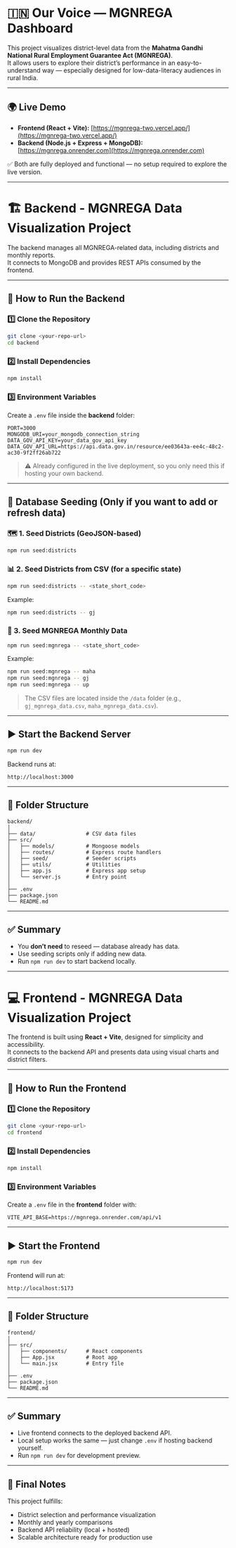 # 🇮🇳 Our Voice — MGNREGA Dashboard

This project visualizes district-level data from the **Mahatma Gandhi National Rural Employment Guarantee Act (MGNREGA)**.  
It allows users to explore their district’s performance in an easy-to-understand way — especially designed for low-data-literacy audiences in rural India.

---

## 🌍 Live Demo

- **Frontend (React + Vite):** [https://mgnrega-two.vercel.app/](https://mgnrega-two.vercel.app/)
- **Backend (Node.js + Express + MongoDB):** [https://mgnrega.onrender.com](https://mgnrega.onrender.com)

✅ Both are fully deployed and functional — no setup required to explore the live version.

---

# 🏗️ Backend - MGNREGA Data Visualization Project

The backend manages all MGNREGA-related data, including districts and monthly reports.  
It connects to MongoDB and provides REST APIs consumed by the frontend.

---

## 🚀 How to Run the Backend

### 1️⃣ Clone the Repository
```bash
git clone <your-repo-url>
cd backend
```

### 2️⃣ Install Dependencies
```bash
npm install
```

### 3️⃣ Environment Variables
Create a `.env` file inside the **backend** folder:

```env
PORT=3000
MONGODB_URI=your_mongodb_connection_string
DATA_GOV_API_KEY=your_data_gov_api_key
DATA_GOV_API_URL=https://api.data.gov.in/resource/ee03643a-ee4c-48c2-ac30-9f2ff26ab722
```

> ⚠️ Already configured in the live deployment, so you only need this if hosting your own backend.

---

## 🧠 Database Seeding (Only if you want to add or refresh data)

### 🗺️ 1. Seed Districts (GeoJSON-based)
```bash
npm run seed:districts
```

### 📊 2. Seed Districts from CSV (for a specific state)
```bash
npm run seed:districts -- <state_short_code>
```
Example:
```bash
npm run seed:districts -- gj
```

### 💾 3. Seed MGNREGA Monthly Data
```bash
npm run seed:mgnrega -- <state_short_code>
```
Example:
```bash
npm run seed:mgnrega -- maha
npm run seed:mgnrega -- gj
npm run seed:mgnrega -- up
```

> The CSV files are located inside the `/data` folder (e.g., `gj_mgnrega_data.csv`, `maha_mgnrega_data.csv`).

---

## ▶️ Start the Backend Server
```bash
npm run dev
```
Backend runs at:
```
http://localhost:3000
```

---

## 🧩 Folder Structure

```
backend/
│
├── data/                # CSV data files
├── src/
│   ├── models/          # Mongoose models
│   ├── routes/          # Express route handlers
│   ├── seed/            # Seeder scripts
│   ├── utils/           # Utilities
│   ├── app.js           # Express app setup
│   └── server.js        # Entry point
│
├── .env
├── package.json
└── README.md
```

---

## ✅ Summary

- You **don’t need** to reseed — database already has data.
- Use seeding scripts only if adding new data.
- Run `npm run dev` to start backend locally.

---

# 💻 Frontend - MGNREGA Data Visualization Project

The frontend is built using **React + Vite**, designed for simplicity and accessibility.  
It connects to the backend API and presents data using visual charts and district filters.

---

## 🚀 How to Run the Frontend

### 1️⃣ Clone the Repository
```bash
git clone <your-repo-url>
cd frontend
```

### 2️⃣ Install Dependencies
```bash
npm install
```

### 3️⃣ Environment Variables
Create a `.env` file in the **frontend** folder with:
```env
VITE_API_BASE=https://mgnrega.onrender.com/api/v1
```

---

## ▶️ Start the Frontend
```bash
npm run dev
```
Frontend will run at:
```
http://localhost:5173
```

---

## 🧩 Folder Structure

```
frontend/
│
├── src/
│   ├── components/      # React components
│   ├── App.jsx          # Root app
│   └── main.jsx         # Entry file
│
├── .env
├── package.json
└── README.md
```

---

## ✅ Summary

- Live frontend connects to the deployed backend API.  
- Local setup works the same — just change `.env` if hosting backend yourself.  
- Run `npm run dev` for development preview.

---

## 🎯 Final Notes

This project fulfills:
- District selection and performance visualization
- Monthly and yearly comparisons
- Backend API reliability (local + hosted)
- Scalable architecture ready for production use
